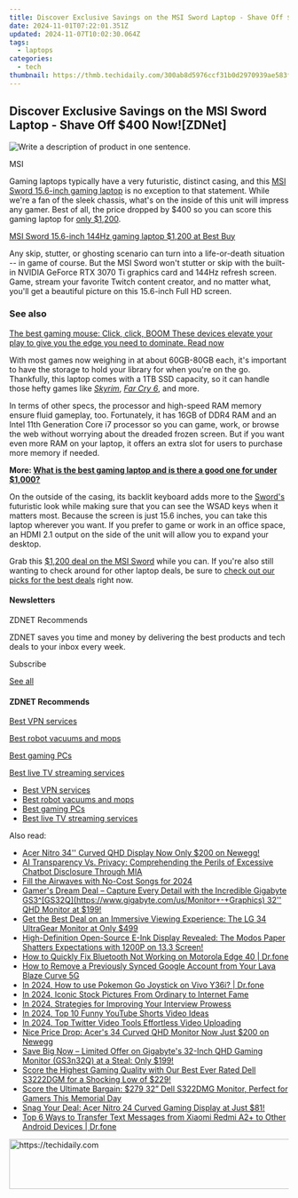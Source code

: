 ```yaml
---
title: Discover Exclusive Savings on the MSI Sword Laptop - Shave Off $400 Now![ZDNet]
date: 2024-11-01T07:22:01.351Z
updated: 2024-11-07T10:02:30.064Z
tags:
  - laptops
categories:
  - tech
thumbnail: https://thmb.techidaily.com/300ab8d5976ccf31b0d2970939ae583f50bd954e838c66ca43450f63be8d3d0c.jpg
---
```


## Discover Exclusive Savings on the MSI Sword Laptop - Shave Off $400 Now![ZDNet]

![Write a description of product in one sentence.](https://www.zdnet.com/a/img/resize/ce241a8fd8d2c34748793454749c112f45c26584/2023/01/06/ab32729a-8e7d-4fd4-947d-d7e9b0b6960e/untitled-design-13.jpg?auto=webp&width=1280)

MSI

Gaming laptops typically have a very futuristic, distinct casing, and this [MSI Sword 15.6-inch gaming laptop](https://shop-links.co/link/?url=https%3A%2F%2Fwww.bestbuy.com%2Fsite%2Fmsi-sword-15-6-144hz-gaming-laptop-intel-core-i7-nvidia-geforce-rtx-3070ti-1tb-ssd-16gb-memory-white%2F6511433.p%3F&publisher_slug=itechdaily19598&exclusive=1) is no exception to that statement. While we're a fan of the sleek chassis, what's on the inside of this unit will impress any gamer. Best of all, the price dropped by $400 so you can score this gaming laptop for [only $1,200](https://shop-links.co/link/?url=https%3A%2F%2Fwww.bestbuy.com%2Fsite%2Fmsi-sword-15-6-144hz-gaming-laptop-intel-core-i7-nvidia-geforce-rtx-3070ti-1tb-ssd-16gb-memory-white%2F6511433.p%3F&publisher_slug=itechdaily19598&exclusive=1).

[MSI Sword 15.6-inch 144Hz gaming laptop $1,200 at Best Buy](https://shop-links.co/link/?url=https%3A%2F%2Fwww.bestbuy.com%2Fsite%2Fmsi-sword-15-6-144hz-gaming-laptop-intel-core-i7-nvidia-geforce-rtx-3070ti-1tb-ssd-16gb-memory-white%2F6511433.p%3F&publisher_slug=itechdaily19598&exclusive=1)

Any skip, stutter, or ghosting scenario can turn into a life-or-death situation -- in game of course. But the MSI Sword won't stutter or skip with the built-in NVIDIA GeForce RTX 3070 Ti graphics card and 144Hz refresh screen. Game, stream your favorite Twitch content creator, and no matter what, you'll get a beautiful picture on this 15.6-inch Full HD screen.

### See also

[The best gaming mouse: Click, click, BOOM These devices elevate your play to give you the edge you need to dominate.  Read now](https://www.zdnet.com/article/best-gaming-mouse/)

With most games now weighing in at about 60GB-80GB each, it's important to have the storage to hold your library for when you're on the go. Thankfully, this laptop comes with a 1TB SSD capacity, so it can handle those hefty games like _[Skyrim](https://buy.geni.us/Proxy.ashx?TSID=368250&GR%5FURL=https%3A%2F%2Fwww.amazon.com%2FElder-Scrolls-Skyrim-Legendary-PC%2Fdp%2FB00CJ7IUIQ%2F%3Ftag%3Dzd-buy-button-20%26ascsubtag%3D%5F%5FCOM%5FCLICK%5FID%5F%5F%7C815f5b88-6b48-4728-93a9-10477b18a927%7Cdtp&dtb=1)_, _[Far Cry 6](https://buy.geni.us/Proxy.ashx?TSID=368250&GR%5FURL=https%3A%2F%2Fwww.amazon.com%2FFar-Cry-Standard-Online-Game%2Fdp%2FB0BMM8QMVW%2F%3Ftag%3Dzd-buy-button-20%26ascsubtag%3D%5F%5FCOM%5FCLICK%5FID%5F%5F%7C815f5b88-6b48-4728-93a9-10477b18a927%7Cdtp&dtb=1)_, and more.

In terms of other specs, the processor and high-speed RAM memory ensure fluid gameplay, too. Fortunately, it has 16GB of DDR4 RAM and an Intel 11th Generation Core i7 processor so you can game, work, or browse the web without worrying about the dreaded frozen screen. But if you want even more RAM on your laptop, it offers an extra slot for users to purchase more memory if needed.

**More: [What is the best gaming laptop and is there a good one for under $1,000?](https://www.zdnet.com/article/best-gaming-laptop/)**

On the outside of the casing, its backlit keyboard adds more to the [Sword's](https://shop-links.co/link/?url=https%3A%2F%2Fwww.bestbuy.com%2Fsite%2Fmsi-sword-15-6-144hz-gaming-laptop-intel-core-i7-nvidia-geforce-rtx-3070ti-1tb-ssd-16gb-memory-white%2F6511433.p%3F&publisher_slug=itechdaily19598&exclusive=1) futuristic look while making sure that you can see the WSAD keys when it matters most. Because the screen is just 15.6 inches, you can take this laptop wherever you want. If you prefer to game or work in an office space, an HDMI 2.1 output on the side of the unit will allow you to expand your desktop.

Grab this [$1,200 deal on the MSI Sword](https://shop-links.co/link/?url=https%3A%2F%2Fwww.bestbuy.com%2Fsite%2Fmsi-sword-15-6-144hz-gaming-laptop-intel-core-i7-nvidia-geforce-rtx-3070ti-1tb-ssd-16gb-memory-white%2F6511433.p%3F&publisher_slug=itechdaily19598&exclusive=1) while you can. If you're also still wanting to check around for other laptop deals, be sure to [check out our picks for the best deals](https://www.zdnet.com/article/laptop-deals/) right now.

#### Newsletters

ZDNET Recommends

ZDNET saves you time and money by delivering the best products and tech deals to your inbox every week.

 Subscribe

[See all](https://www.zdnet.com/newsletters/)

#### **ZDNET** Recommends

[Best VPN services](https://www.zdnet.com/article/best-vpn/ "Best VPN services")

[Best robot vacuums and mops](https://www.zdnet.com/article/best-robot-vacuum-mop/ "Best robot vacuums and mops")

[Best gaming PCs](https://www.zdnet.com/article/best-gaming-pc/ "Best gaming PCs")

[Best live TV streaming services](https://www.zdnet.com/article/best-live-tv-streaming-service/ "Best live TV streaming services")

* [Best VPN services](https://www.zdnet.com/article/best-vpn/ "Best VPN services")
* [Best robot vacuums and mops](https://www.zdnet.com/article/best-robot-vacuum-mop/ "Best robot vacuums and mops")
* [Best gaming PCs](https://www.zdnet.com/article/best-gaming-pc/ "Best gaming PCs")
* [Best live TV streaming services](https://www.zdnet.com/article/best-live-tv-streaming-service/ "Best live TV streaming services")

<ins class="adsbygoogle"
     style="display:block"
     data-ad-format="autorelaxed"
     data-ad-client="ca-pub-7571918770474297"
     data-ad-slot="1223367746"></ins>

<ins class="adsbygoogle"
     style="display:block"
     data-ad-client="ca-pub-7571918770474297"
     data-ad-slot="8358498916"
     data-ad-format="auto"
     data-full-width-responsive="true"></ins>

<span class="atpl-alsoreadstyle">Also read:</span>
<div><ul>
<li><a href="https://hardware-reviews.techidaily.com/acer-nitro-34-curved-qhd-display-now-only-200-on-newegg/"><u>Acer Nitro 34'' Curved QHD Display Now Only $200 on Newegg!</u></a></li>
<li><a href="https://tech-hub.techidaily.com/ai-transparency-vs-privacy-comprehending-the-perils-of-excessive-chatbot-disclosure-through-mia/"><u>AI Transparency Vs. Privacy: Comprehending the Perils of Excessive Chatbot Disclosure Through MIA</u></a></li>
<li><a href="https://facebook-video-content.techidaily.com/fill-the-airwaves-with-no-cost-songs-for-2024/"><u>Fill the Airwaves with No-Cost Songs for 2024</u></a></li>
<li><a href="https://hardware-reviews.techidaily.com/1723862796251-gamers-dream-deal-capture-every-detail-with-the-incredible-gigabyte-gs3gs32qhttpswwwgigabytecomusmonitorplus-plusgraphics-32-qhd-monitor-at-199/"><u>Gamer's Dream Deal – Capture Every Detail with the Incredible Gigabyte GS3^[GS32Q](https://www.gigabyte.com/us/Monitor+-+Graphics) 32'' QHD Monitor at $199!</u></a></li>
<li><a href="https://hardware-reviews.techidaily.com/1723862835024-get-the-best-deal-on-an-immersive-viewing-experience-the-lg-34-ultragear-monitor-at-only-499/"><u>Get the Best Deal on an Immersive Viewing Experience: The LG 34 UltraGear Monitor at Only $499</u></a></li>
<li><a href="https://hardware-reviews.techidaily.com/1723862838244-high-definition-open-source-e-ink-display-revealed-the-modos-paper-shatters-expectations-with-1200p-on-133-screen/"><u>High-Definition Open-Source E-Ink Display Revealed: The Modos Paper Shatters Expectations with 1200P on 13.3 Screen!</u></a></li>
<li><a href="https://fix-guide.techidaily.com/how-to-quickly-fix-bluetooth-not-working-on-motorola-edge-40-drfone-by-drfone-fix-android-problems-fix-android-problems/"><u>How to Quickly Fix Bluetooth Not Working on Motorola Edge 40 | Dr.fone</u></a></li>
<li><a href="https://android-unlock.techidaily.com/how-to-remove-a-previously-synced-google-account-from-your-lava-blaze-curve-5g-by-drfone-android/"><u>How to Remove a Previously Synced Google Account from Your Lava Blaze Curve 5G</u></a></li>
<li><a href="https://change-location.techidaily.com/in-2024-how-to-use-pokemon-go-joystick-on-vivo-y36i-drfone-by-drfone-virtual-android/"><u>In 2024, How to use Pokemon Go Joystick on Vivo Y36i? | Dr.fone</u></a></li>
<li><a href="https://some-techniques.techidaily.com/in-2024-iconic-stock-pictures-from-ordinary-to-internet-fame/"><u>In 2024, Iconic Stock Pictures From Ordinary to Internet Fame</u></a></li>
<li><a href="https://some-skills.techidaily.com/in-2024-strategies-for-improving-your-interview-prowess/"><u>In 2024, Strategies for Improving Your Interview Prowess</u></a></li>
<li><a href="https://facebook-video-footage.techidaily.com/in-2024-top-10-funny-youtube-shorts-video-ideas/"><u>In 2024, Top 10 Funny YouTube Shorts Video Ideas</u></a></li>
<li><a href="https://fox-boxes.techidaily.com/in-2024-top-twitter-video-tools-effortless-video-uploading/"><u>In 2024, Top Twitter Video Tools Effortless Video Uploading</u></a></li>
<li><a href="https://hardware-reviews.techidaily.com/1723862766355-nice-price-drop-acers-34-curved-qhd-monitor-now-just-200-on-newegg/"><u>Nice Price Drop: Acer's 34 Curved QHD Monitor Now Just $200 on Newegg</u></a></li>
<li><a href="https://hardware-reviews.techidaily.com/1723862780251-save-big-now-limited-offer-on-gigabytes-32-inch-qhd-gaming-monitor-gs3n32q-at-a-steal-only-199/"><u>Save Big Now – Limited Offer on Gigabyte's 32-Inch QHD Gaming Monitor (GS3n32Q) at a Steal: Only $199!</u></a></li>
<li><a href="https://hardware-reviews.techidaily.com/1723862814818-score-the-highest-gaming-quality-with-our-best-ever-rated-dell-s3222dgm-for-a-shocking-low-of-229/"><u>Score the Highest Gaming Quality with Our Best Ever Rated Dell S3222DGM for a Shocking Low of $229!</u></a></li>
<li><a href="https://hardware-reviews.techidaily.com/1723862802943-score-the-ultimate-bargain-279-32-dell-s322dmg-monitor-perfect-for-gamers-this-memorial-day/"><u>Score the Ultimate Bargain: $279 32” Dell S322DMG Monitor, Perfect for Gamers This Memorial Day</u></a></li>
<li><a href="https://hardware-reviews.techidaily.com/1723862827645-snag-your-deal-acer-nitro-24-curved-gaming-display-at-just-81/"><u>Snag Your Deal: Acer Nitro 24 Curved Gaming Display at Just $81!</u></a></li>
<li><a href="https://android-transfer.techidaily.com/top-6-ways-to-transfer-text-messages-from-xiaomi-redmi-a2plus-to-other-android-devices-drfone-by-drfone-transfer-from-android-transfer-from-android/"><u>Top 6 Ways to Transfer Text Messages from Xiaomi Redmi A2+ to Other Android Devices | Dr.fone</u></a></li>
</ul></div>

<!-- affiliate ads begin -->
<a href="https://appsumo.8odi.net/c/5597632/2118325/7443" target="_top" id="2118325">
  <img src="//a.impactradius-go.com/display-ad/7443-2118325" border="0" alt="https://techidaily.com" width="728" height="90"/>
</a>
<img height="0" width="0" src="https://appsumo.8odi.net/i/5597632/2118325/7443" style="position:absolute;visibility:hidden;" border="0" />
<!-- affiliate ads end -->

